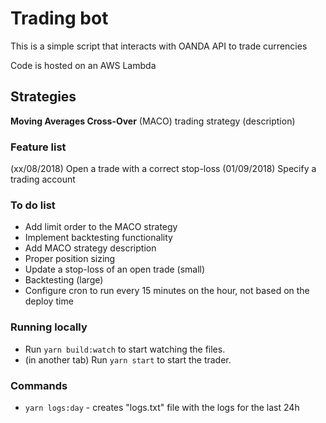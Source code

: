 # Trading bot

This is a simple script that interacts with OANDA API to trade currencies

Code is hosted on an AWS Lambda

## Strategies

**Moving Averages Cross-Over** (MACO) trading strategy
(description)

### Feature list

(xx/08/2018) Open a trade with a correct stop-loss
(01/09/2018) Specify a trading account

### To do list

- Add limit order to the MACO strategy
- Implement backtesting functionality
- Add MACO strategy description
- Proper position sizing
- Update a stop-loss of an open trade (small)
- Backtesting (large)
- Configure cron to run every 15 minutes on the hour, not based on the deploy time

### Running locally

- Run `yarn build:watch` to start watching the files.
- (in another tab) Run `yarn start` to start the trader.

### Commands

- `yarn logs:day` - creates "logs.txt" file with the logs for the last 24h
